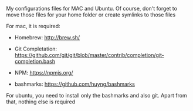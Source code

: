 My configurations files for MAC and Ubuntu. Of course, don't forget to move those files for your home folder or create symlinks to those files

For mac, it is required:

- Homebrew: http://brew.sh/

- Git Completation: https://github.com/git/git/blob/master/contrib/completion/git-completion.bash

- NPM: https://npmjs.org/

- bashmarks: https://github.com/huyng/bashmarks

For ubuntu, you need to install only the bashmarks and also git. Apart from that, nothing else is required



